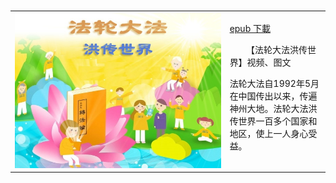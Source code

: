 <table>
<tr>
        <td width="640"><img src="gm/img/fldfhao.jpg"></td>
        <td width="250"><a href="https://github.com/3fmd/gm/blob/master/gm/epub/fldfhao.epub?raw=true">epub 下載</a><p>
        【法轮大法洪传世界】视频、图文<p>法轮大法自1992年5月在中国传出以来，传遍神州大地。法轮大法洪传世界一百多个国家和地区，使上一人身心受益。</td>
</tr>
</table>
